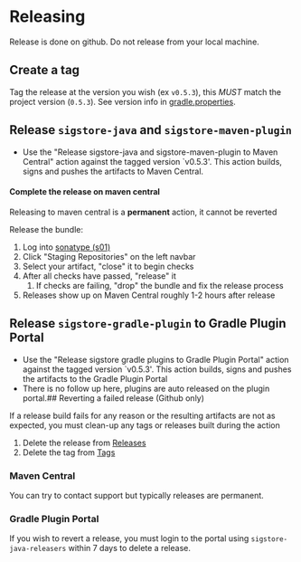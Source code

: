 # Releasing

Release is done on github. Do not release from your local machine.

## Create a tag

Tag the release at the version you wish (ex `v0.5.3`), this *MUST* match the project version (`0.5.3`). See version info in [gradle.properties](gradle.properties).

## Release `sigstore-java` and `sigstore-maven-plugin`

- Use the "Release sigstore-java and sigstore-maven-plugin to Maven Central" action against the tagged version `v0.5.3'. This action builds, signs and pushes the artifacts to Maven Central.

#### Complete the release on maven central

Releasing to maven central is a **permanent** action, it cannot be reverted

Release the bundle:
1. Log into [sonatype (s01)](https://s01.oss.sonatype.org)
1. Click "Staging Repositories" on the left navbar
1. Select your artifact, "close" it to begin checks
1. After all checks have passed, "release" it
    1. If checks are failing, "drop" the bundle and fix the release process
1. Releases show up on Maven Central roughly 1-2 hours after release

## Release `sigstore-gradle-plugin` to Gradle Plugin Portal

- Use the "Release sigstore gradle plugins to Gradle Plugin Portal" action against the tagged version `v0.5.3'. This action builds, signs and pushes the artifacts to the Gradle Plugin Portal
- There is no follow up here, plugins are auto released on the plugin portal.## Reverting a failed release (Github only)

If a release build fails for any reason or the resulting artifacts are not as expected, you must clean-up
any tags or releases built during the action
1. Delete the release from [Releases](https://github.com/sigstore/sigstore-java/releases)
2. Delete the tag from [Tags](https://github.com/sigstore/sigstore-java/tags)

### Maven Central

You can try to contact support but typically releases are permanent.

### Gradle Plugin Portal

If you wish to revert a release, you must login to the portal using `sigstore-java-releasers` within 7 days to delete a release.
